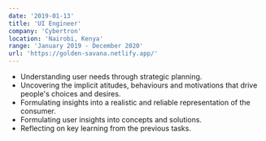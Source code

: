 ```yaml
---
date: '2019-01-13'
title: 'UI Engineer'
company: 'Cybertron'
location: 'Nairobi, Kenya'
range: 'January 2019 - December 2020'
url: 'https://golden-savana.netlify.app/'
---
```


- Understanding user needs through strategic planning.
- Uncovering the implicit atitudes, behaviours and motivations that drive people's choices and desires.
- Formulating insights into a realistic and reliable representation of the consumer.
- Formulating user insights into concepts and solutions.
- Reflecting on key learning from the previous tasks.

